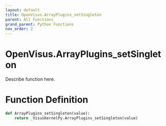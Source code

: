 ```yaml
---
layout: default
title: OpenVisus.ArrayPlugins_setSingleton
parent: All Functions
grand_parent: Python Functions
nav_order: 2
---
```


# OpenVisus.ArrayPlugins_setSingleton

Describe function here.

# Function Definition

```python
def ArrayPlugins_setSingleton(value):
    return _VisusKernelPy.ArrayPlugins_setSingleton(value)
```